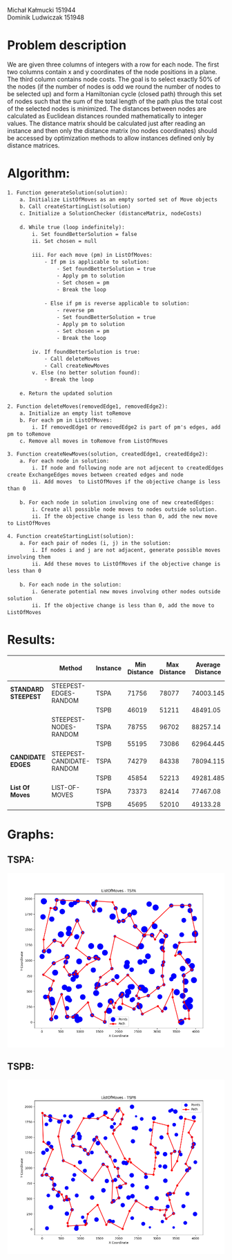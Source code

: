 Michał Kałmucki 151944 \
Dominik Ludwiczak 151948

# Problem description

We are given three columns of integers with a row for each node. The first two columns contain x
and y coordinates of the node positions in a plane. The third column contains node costs. The goal is
to select exactly 50% of the nodes (if the number of nodes is odd we round the number of nodes to
be selected up) and form a Hamiltonian cycle (closed path) through this set of nodes such that the
sum of the total length of the path plus the total cost of the selected nodes is minimized.
The distances between nodes are calculated as Euclidean distances rounded mathematically to
integer values. The distance matrix should be calculated just after reading an instance and then only
the distance matrix (no nodes coordinates) should be accessed by optimization methods to allow
instances defined only by distance matrices.

# Algorithm:

```
1. Function generateSolution(solution):
    a. Initialize ListOfMoves as an empty sorted set of Move objects
    b. Call createStartingList(solution)
    c. Initialize a SolutionChecker (distanceMatrix, nodeCosts)

    d. While true (loop indefinitely):
        i. Set foundBetterSolution = false
        ii. Set chosen = null

        iii. For each move (pm) in ListOfMoves:
            - If pm is applicable to solution:
                - Set foundBetterSolution = true
                - Apply pm to solution
                - Set chosen = pm
                - Break the loop

            - Else if pm is reverse applicable to solution:
                - reverse pm
                - Set foundBetterSolution = true
                - Apply pm to solution
                - Set chosen = pm
                - Break the loop

        iv. If foundBetterSolution is true:
            - Call deleteMoves
            - Call createNewMoves
        v. Else (no better solution found):
            - Break the loop

    e. Return the updated solution
```

```
2. Function deleteMoves(removedEdge1, removedEdge2):
    a. Initialize an empty list toRemove
    b. For each pm in ListOfMoves:
        i. If removedEdge1 or removedEdge2 is part of pm's edges, add pm to toRemove
    c. Remove all moves in toRemove from ListOfMoves
```

```
3. Function createNewMoves(solution, createdEdge1, createdEdge2):
    a. For each node in solution:
        i. If node and following node are not adjecent to createdEdges create ExchangeEdges moves between created edges and node
        ii. Add moves  to ListOfMoves if the objective change is less than 0

    b. For each node in solution involving one of new createdEdges:
        i. Create all possible node moves to nodes outside solution.
        ii. If the objective change is less than 0, add the new move to ListOfMoves
```

```
4. Function createStartingList(solution):
    a. For each pair of nodes (i, j) in the solution:
        i. If nodes i and j are not adjacent, generate possible moves involving them
        ii. Add these moves to ListOfMoves if the objective change is less than 0

    b. For each node in the solution:
        i. Generate potential new moves involving other nodes outside solution
        ii. If the objective change is less than 0, add the move to ListOfMoves

```

# Results:

|                       | Method                    | Instance | Min Distance | Max Distance | Average Distance | Execution Time (ms) |
| --------------------- | ------------------------- | -------- | ------------ | ------------ | ---------------- | ------------------- |
| **STANDARD STEEPEST** | STEEPEST-EDGES-RANDOM     | TSPA     | 71756        | 78077        | 74003.145        | 86739               |
|                       |                           | TSPB     | 46019        | 51211        | 48491.05         | 96498               |
|                       | STEEPEST-NODES-RANDOM     | TSPA     | 78755        | 96702        | 88257.14         | 108331              |
|                       |                           | TSPB     | 55195        | 73086        | 62964.445        | 110889              |
| **CANDIDATE EDGES**   | STEEPEST-CANDIDATE-RANDOM | TSPA     | 74279        | 84338        | 78094.115        | 10246               |
|                       |                           | TSPB     | 45854        | 52213        | 49281.485        | 9010                |
| **List Of Moves**     | LIST-OF-MOVES             | TSPA     | 73373        | 82414        | 77467.08         | 9131                |
|                       |                           | TSPB     | 45695        | 52010        | 49133.28         | 7613                |

# Graphs:

## TSPA:

![IMG](ListOfMoves%20-%20TSPA.png)

## TSPB:

![IMG](ListOfMoves%20-%20TSPB.png)

